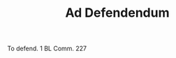 ---
title: Ad Defendendum
letter: A
permalink: "/definitions/bld-ad-defendendum.html"
body: To defend. 1 BL Comm. 227
published_at: '2018-07-07'
source: Black's Law Dictionary 2nd Ed (1910)
layout: post
---